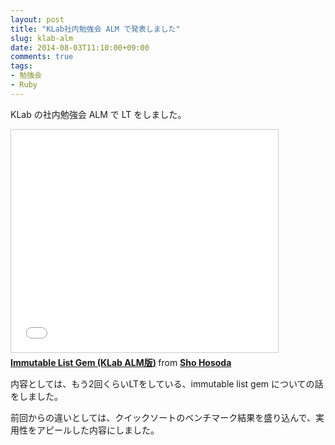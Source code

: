 ```yaml
---
layout: post
title: "KLab社内勉強会 ALM で発表しました"
slug: klab-alm
date: 2014-08-03T11:10:00+09:00
comments: true
tags:
- 勉強会
- Ruby
---
```


KLab の社内勉強会 ALM で LT をしました。

<iframe src="//www.slideshare.net/slideshow/embed_code/37458922" width="427" height="356" frameborder="0" marginwidth="0" marginheight="0" scrolling="no" style="border:1px solid #CCC; border-width:1px; margin-bottom:5px; max-width: 100%;" allowfullscreen> </iframe> <div style="margin-bottom:5px"> <strong> <a href="https://www.slideshare.net/shohosoda9/immutable-list-gem-klab-alm" title="Immutable List Gem (KLab ALM版)" target="_blank">Immutable List Gem (KLab ALM版)</a> </strong> from <strong><a href="http://www.slideshare.net/shohosoda9" target="_blank">Sho Hosoda</a></strong> </div>

内容としては、もう2回くらいLTをしている、immutable list gem についての話をしました。

前回からの違いとしては、クイックソートのベンチマーク結果を盛り込んで、実用性をアピールした内容にしました。
